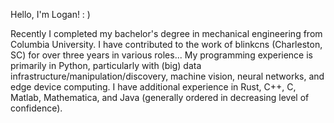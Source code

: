 Hello, I'm Logan! : )

Recently I completed my bachelor's degree in mechanical engineering from Columbia University. I have contributed to the work of blinkcns (Charleston, SC) for over three years in various roles... My programming experience is primarily in Python, particularly with (big) data infrastructure/manipulation/discovery, machine vision, neural networks, and edge device computing. I have additional experience in Rust, C++, C, Matlab, Mathematica, and Java (generally ordered in decreasing level of confidence).
